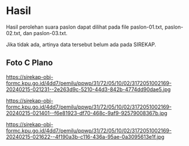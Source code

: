 # Hasil

Hasil perolehan suara paslon dapat dilihat pada file paslon-01.txt, paslon-02.txt, dan paslon-03.txt.

Jika tidak ada, artinya data tersebut belum ada pada SIREKAP.

## Foto C Plano

https://sirekap-obj-formc.kpu.go.id/4dd7/pemilu/ppwp/31/72/05/10/02/3172051002169-20240215-021231--2e263d9c-5210-44d3-842b-4774dd90dae5.jpg

https://sirekap-obj-formc.kpu.go.id/4dd7/pemilu/ppwp/31/72/05/10/02/3172051002169-20240215-021401--f6e81923-df70-468c-9af9-92579008367b.jpg

https://sirekap-obj-formc.kpu.go.id/4dd7/pemilu/ppwp/31/72/05/10/02/3172051002169-20240215-021622--4f190a3b-c116-436a-95ae-0a3095613e1f.jpg
